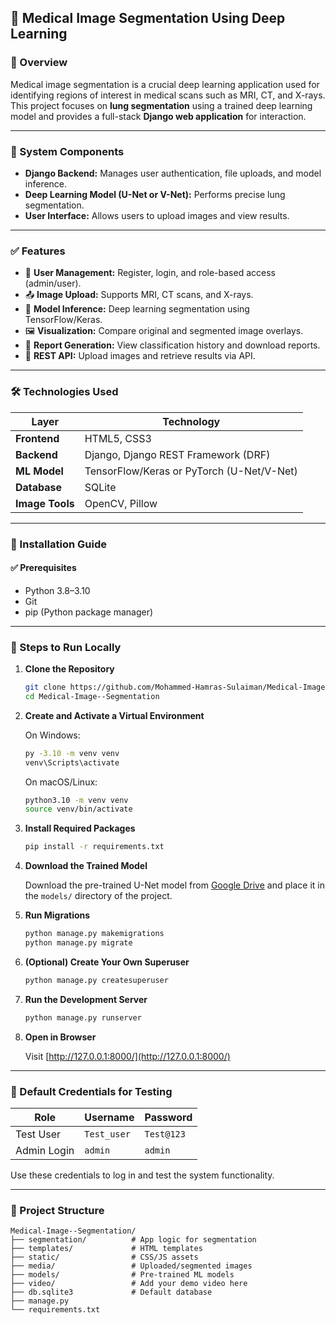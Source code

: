 ## 🧠 Medical Image Segmentation Using Deep Learning

### 📌 Overview

Medical image segmentation is a crucial deep learning application used for identifying regions of interest in medical scans such as MRI, CT, and X-rays. This project focuses on **lung segmentation** using a trained deep learning model and provides a full-stack **Django web application** for interaction.

---

### 🔧 System Components

* **Django Backend:** Manages user authentication, file uploads, and model inference.
* **Deep Learning Model (U-Net or V-Net):** Performs precise lung segmentation.
* **User Interface:** Allows users to upload images and view results.

---

### ✅ Features

* 🔐 **User Management:** Register, login, and role-based access (admin/user).
* 📤 **Image Upload:** Supports MRI, CT scans, and X-rays.
* 🧠 **Model Inference:** Deep learning segmentation using TensorFlow/Keras.
* 🖼 **Visualization:** Compare original and segmented image overlays.
* 📝 **Report Generation:** View classification history and download reports.
* 🔗 **REST API:** Upload images and retrieve results via API.

---

### 🛠 Technologies Used

| Layer           | Technology                                |
| --------------- | ----------------------------------------- |
| **Frontend**    | HTML5, CSS3                               |
| **Backend**     | Django, Django REST Framework (DRF)       |
| **ML Model**    | TensorFlow/Keras or PyTorch (U-Net/V-Net) |
| **Database**    | SQLite                                    |
| **Image Tools** | OpenCV, Pillow                            |

---

### 🚀 Installation Guide

#### ✅ Prerequisites

* Python 3.8–3.10
* Git
* pip (Python package manager)

---

### 🧾 Steps to Run Locally

1. **Clone the Repository**

   ```bash
   git clone https://github.com/Mohammed-Hamras-Sulaiman/Medical-Image--Segmentation.git
   cd Medical-Image--Segmentation
   ```

2. **Create and Activate a Virtual Environment**

   On Windows:

   ```bash
   py -3.10 -m venv venv
   venv\Scripts\activate
   ```

   On macOS/Linux:

   ```bash
   python3.10 -m venv venv
   source venv/bin/activate
   ```

3. **Install Required Packages**

   ```bash
   pip install -r requirements.txt
   ```

4. **Download the Trained Model**

   Download the pre-trained U-Net model from [Google Drive](https://drive.google.com/file/d/1dWupYFde55bYCRFhEmC1skifiNFqAJQQ/view?usp=sharing) and place it in the `models/` directory of the project.

5. **Run Migrations**

   ```bash
   python manage.py makemigrations
   python manage.py migrate
   ```

6. **(Optional) Create Your Own Superuser**

   ```bash
   python manage.py createsuperuser
   ```

7. **Run the Development Server**

   ```bash
   python manage.py runserver
   ```

8. **Open in Browser**

   Visit [http://127.0.0.1:8000/](http://127.0.0.1:8000/)

---

### 🔐 Default Credentials for Testing

| Role        | Username    | Password   |
| ----------- | ----------- | ---------- |
| Test User   | `Test_user` | `Test@123` |
| Admin Login | `admin`     | `admin`    |

Use these credentials to log in and test the system functionality.

---

### 📂 Project Structure

```
Medical-Image--Segmentation/
├── segmentation/          # App logic for segmentation
├── templates/             # HTML templates
├── static/                # CSS/JS assets
├── media/                 # Uploaded/segmented images
├── models/                # Pre-trained ML models
├── video/                 # Add your demo video here
├── db.sqlite3             # Default database
├── manage.py
└── requirements.txt
```

